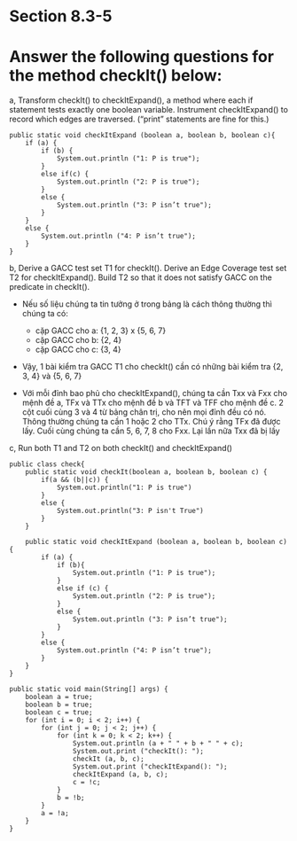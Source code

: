 # Section 8.3-5

# Answer the following questions for the method checkIt() below:

a, Transform checkIt() to checkItExpand(), a method
where each if statement tests exactly one boolean variable.
Instrument checkItExpand() to record which edges are
traversed. (“print” statements are fine for this.)

```
public static void checkItExpand (boolean a, boolean b, boolean c){
    if (a) {
        if (b) {
            System.out.println ("1: P is true");
        }
        else if(c) {
            System.out.println ("2: P is true");
        }
        else {
            System.out.println ("3: P isn’t true");
        }
    }
    else {
        System.out.println ("4: P isn’t true");
    }
}
```

b, Derive a GACC test set T1 for checkIt(). Derive an Edge Coverage test set T2 for checkItExpand(). Build T2 so that it does not satisfy GACC on the predicate in checkIt().

- Nếu số liệu chúng ta tin tưởng ở trong bảng là cách thông thường thì chúng ta có:

    + cặp GACC cho a: {1, 2, 3} x {5, 6, 7}
    + cặp GACC cho b: {2, 4}
    + cặp GACC cho c: {3, 4}

- Vậy, 1 bài kiểm tra GACC T1 cho checkIt() cần có những bài kiểm tra {2, 3, 4} và  {5, 6, 7}
- Với mỗi đỉnh bao phủ cho checkItExpand(), chúng ta cần Txx và Fxx cho mệnh đề a, TFx và TTx cho mệnh đề b và TFT và TFF cho mệnh đề c. 2 cột cuối cùng 3 và 4 từ bảng chân trị, cho nên mọi đỉnh đều có nó. Thông thường chúng ta cần 1 hoặc 2 cho TTx. Chú ý rằng TFx đã được lấy. Cuối cùng chúng ta cần 5, 6, 7, 8 cho Fxx. Lại lần nữa Txx đã bị lấy

c, Run both T1 and T2 on both checkIt() and checkItExpand()

```
public class check{
    public static void checkIt(boolean a, boolean b, boolean c) {
        if(a && (b||c)) {
            System.out.println("1: P is true")
        }
        else {
            System.out.println("3: P isn't True")
        }
    }

    public static void checkItExpand (boolean a, boolean b, boolean c) {
        if (a) {
            if (b){
                System.out.println ("1: P is true");
            }
            else if (c) {
                System.out.println ("2: P is true");
            }
            else {
                System.out.println ("3: P isn’t true");
            }
        }
        else {
            System.out.println ("4: P isn’t true");
        }
    }
}

public static void main(String[] args) {
    boolean a = true;
    boolean b = true;
    boolean c = true;
    for (int i = 0; i < 2; i++) {
        for (int j = 0; j < 2; j++) {
            for (int k = 0; k < 2; k++) {
                System.out.println (a + " " + b + " " + c);
                System.out.print ("checkIt(): ");
                checkIt (a, b, c);
                System.out.print ("checkItExpand(): ");
                checkItExpand (a, b, c);
                c = !c;
            }
            b = !b;
        }
        a = !a;
    }
}